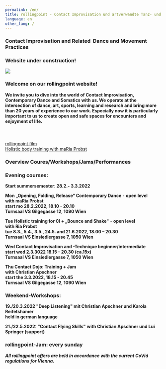 ```yaml
---
permalink: /en/
title: rollingpoint - Contact Improvisation und artverwandte Tanz- und Bewegungsformen
language: en
other_lang: /
---
```

### Contact Improvisation and Related  Dance and Movement Practices

### **Website under construction!**

![](/assets/uploads/dsc_1901_klein.jpg)

### Welcome on our rollingpoint website!

**We invite you to dive into the world of Contact Improvisation, Contemporary Dance and Somatics with us. We operate at the intersection of dance, art, sports, learning and research and bring more than 20 years of experience to our work. Especially now it is particularly important to us to create open and safe spaces for encounters and enjoyment of life.**

#### &nbsp;

<div class="imglink"><a target="_blank" href="https://www.youtube.com/embed/kp3DqzN1Ldo"><img src="/assets/uploads/video_vorschau_rollingpoint.png" alt="" /><div>rollingpoint film</div></a></div>

<div class="imglink"><a target="_blank" href="https://www.youtube.com/embed/6A5otnVZAg4"><img src="/assets/uploads/video_vorschau_maria.png" alt="" /><div>Holistic body training with maRia Probst</div></a></div>

### Overview Coures/Workshops/Jams/Performances

### Evening courses:

**Start summersemester: 28.2.- 3.3.2022**

**Mon „Opening, Folding, Release“ Contemporary Dance** - **open level**\
**with maRia Probst**  \
**start mo 28.2.2022, 18.10 - 20.10**\
**Turnsaal VS Gilgegasse 12, 1090 Wien**

**Tue Holistic training for CI + „Bounce and Shake"** - **open level**\
**with Ria Probst**\
**tue 8.3., 5.4., 3.5., 24.5. and 21.6.2022, 18.00 – 20.30**\
**Turnsaal VS Einsiedlergasse 7, 1050 Wien**

**Wed Contact Improvisation and -Technique beginner/intermediate**\
**start wed 2.3.3022 18.15 – 20.30 (ca.15x)\
Turnsaal VS Einsiedlergasse 7, 1050 Wien**

**Thu Contact Dojo: Training + Jam**\
**with Christian Apschner**\
**start the 3.3.2022, 18.15 - 20.45**\
**Turnsaal VS Gilgegasse 12, 1090 Wien**

### Weekend-Workshops:

**19./20.3.2022 "Deep Listening" mit Christian Apschner und Karola Reifetshamer**\
**held in german language**

**21./22.5.2022: "Contact Flying Skills"** **with Christian Apschner und Lui Springer (support)**

### **rollingpoint-Jam: every sunday**

***All rollingpoint offers are held in accordance with the current CoVid regulations for Vienna.***

&nbsp;